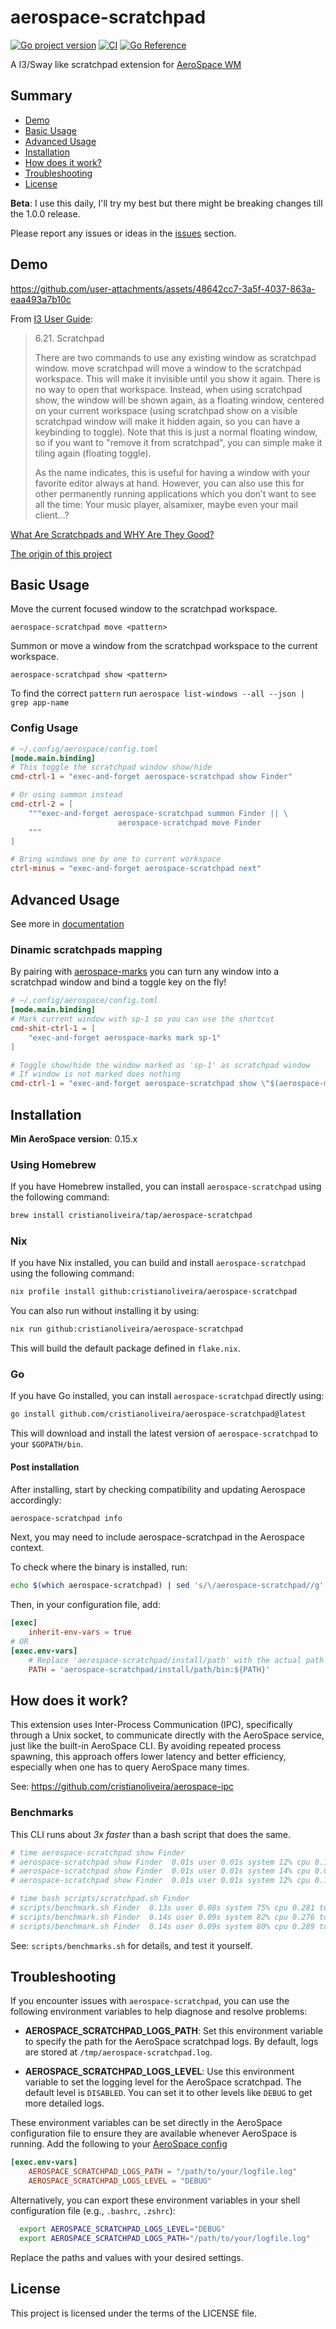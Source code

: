 # aerospace-scratchpad
[![Go project version](https://badge.fury.io/go/github.com%2Fcristianoliveira%2Faerospace-scratchpad.svg)](https://badge.fury.io/go/github.com%2Fcristianoliveira%2Faerospace-scratchpad)
[![CI](https://github.com/cristianoliveira/aerospace-scratchpad/actions/workflows/on-push.yml/badge.svg)](https://github.com/cristianoliveira/aerospace-scratchpad/actions/workflows/on-push.yml)
[![Go Reference](https://pkg.go.dev/badge/github.com/cristianoliveira/aerospace-scratchpad.svg)](https://pkg.go.dev/github.com/cristianoliveira/aerospace-scratchpad)

A I3/Sway like scratchpad extension for [AeroSpace WM](https://github.com/nikitabobko/AeroSpace)

## Summary

- [Demo](#demo)
- [Basic Usage](#basic-usage)
- [Advanced Usage](#advanced-usage)
- [Installation](#installation)
- [How does it work?](#how-does-it-work)
- [Troubleshooting](#troubleshooting)
- [License](#license)

**Beta**: I use this daily, I'll try my best but there might be breaking changes till the 1.0.0 release. 

Please report any issues or ideas in the [issues](https://github.com/cristianoliveira/aerospace-scratchpad/issues) section.

## Demo


https://github.com/user-attachments/assets/48642cc7-3a5f-4037-863a-eaa493a7b10c


From [I3 User Guide](https://i3wm.org/docs/userguide.html#_scratchpad):
> 6.21. Scratchpad
> 
> There are two commands to use any existing window as scratchpad window. move scratchpad will move a window to the scratchpad workspace. This will make it invisible until you show it again. There is no way to open that workspace. Instead, when using scratchpad show, the window will be shown again, as a floating window, centered on your current workspace (using scratchpad show on a visible scratchpad window will make it hidden again, so you can have a keybinding to toggle). Note that this is just a normal floating window, so if you want to "remove it from scratchpad", you can simple make it tiling again (floating toggle).
>
> As the name indicates, this is useful for having a window with your favorite editor always at hand. However, you can also use this for other permanently running applications which you don’t want to see all the time: Your music player, alsamixer, maybe even your mail client…?

[What Are Scratchpads and WHY Are They Good?](https://youtu.be/72ccdlOWe20?si=tyYhdW6_BRJSCSHr)

[The origin of this project](https://github.com/nikitabobko/AeroSpace/issues/272)

## Basic Usage

Move the current focused window to the scratchpad workspace.
```text
aerospace-scratchpad move <pattern>
```
Summon or move a window from the scratchpad workspace to the current workspace.
```text
aerospace-scratchpad show <pattern>
```

To find the correct `pattern` run `aerospace list-windows --all --json | grep app-name`

### Config Usage

```toml
# ~/.config/aerospace/config.toml
[mode.main.binding] 
# This toggle the scratchpad window show/hide
cmd-ctrl-1 = "exec-and-forget aerospace-scratchpad show Finder"

# Or using summon instead
cmd-ctrl-2 = [
    """exec-and-forget aerospace-scratchpad summon Finder || \
                        aerospace-scratchpad move Finder
    """
]

# Bring windows one by one to current workspace
ctrl-minus = "exec-and-forget aerospace-scratchpad next"
```

## Advanced Usage

See more in [documentation](docs/)

### Dinamic scratchpads mapping

By pairing with [aerospace-marks](https://github.com/cristianoliveira/aerospace-marks) you 
can turn any window into a scratchpad window and bind a toggle key on the fly!

```toml
# ~/.config/aerospace/config.toml
[mode.main.binding]
# Mark current window with sp-1 so you can use the shortcut
cmd-shit-ctrl-1 = [
    "exec-and-forget aerospace-marks mark sp-1"
]

# Toggle show/hide the window marked as 'sp-1' as scratchpad window
# If window is not marked does nothing
cmd-ctrl-1 = "exec-and-forget aerospace-scratchpad show \"$(aerospace-marks get sp-1 -a)\""
```

## Installation

**Min AeroSpace version**: 0.15.x

### Using Homebrew

If you have Homebrew installed, you can install `aerospace-scratchpad` using the following command:

```bash
brew install cristianoliveira/tap/aerospace-scratchpad
```

### Nix

If you have Nix installed, you can build and install `aerospace-scratchpad` using the following command:

```bash
nix profile install github:cristianoliveira/aerospace-scratchpad
```

You can also run without installing it by using:

```bash
nix run github:cristianoliveira/aerospace-scratchpad
```

This will build the default package defined in `flake.nix`.

### Go

If you have Go installed, you can install `aerospace-scratchpad` directly using:

```bash
go install github.com/cristianoliveira/aerospace-scratchpad@latest
```

This will download and install the latest version of `aerospace-scratchpad` to your `$GOPATH/bin`.

#### Post installation

After installing, start by checking compatibility and updating Aerospace accordingly:
```bash
aerospace-scratchpad info
```

Next, you may need to include aerospace-scratchpad in the Aerospace context.

To check where the binary is installed, run:
```bash
echo $(which aerospace-scratchpad) | sed 's/\/aerospace-scratchpad//g'
```

Then, in your configuration file, add:
```toml
[exec]
    inherit-env-vars = true
# OR
[exec.env-vars]
    # Replace 'aerospace-scratchpad/install/path' with the actual path from the command above
    PATH = 'aerospace-scratchpad/install/path/bin:${PATH}'
```

## How does it work?

This extension uses Inter-Process Communication (IPC), specifically through a Unix socket, to communicate directly with the AeroSpace service, just like the built-in AeroSpace CLI. By avoiding repeated process spawning, this approach offers lower latency and better efficiency, especially when one has to query AeroSpace many times.

See: https://github.com/cristianoliveira/aerospace-ipc

### Benchmarks

This CLI runs about *3x faster* than a bash script that does the same.

```bash
# time aerospace-scratchpad show Finder
# aerospace-scratchpad show Finder  0.01s user 0.01s system 12% cpu 0.125 total
# aerospace-scratchpad show Finder  0.01s user 0.01s system 14% cpu 0.097 total
# aerospace-scratchpad show Finder  0.01s user 0.01s system 12% cpu 0.140 total

# time bash scripts/scratchpad.sh Finder
# scripts/benchmark.sh Finder  0.13s user 0.08s system 75% cpu 0.281 total
# scripts/benchmark.sh Finder  0.14s user 0.09s system 82% cpu 0.276 total
# scripts/benchmark.sh Finder  0.14s user 0.09s system 80% cpu 0.289 total
```

See: `scripts/benchmarks.sh` for details, and test it yourself.

## Troubleshooting

If you encounter issues with `aerospace-scratchpad`, you can use the following environment variables to help diagnose and resolve problems:

- **AEROSPACE_SCRATCHPAD_LOGS_PATH**: Set this environment variable to specify the path for the AeroSpace scratchpad logs. By default, logs are stored at `/tmp/aerospace-scratchpad.log`.

- **AEROSPACE_SCRATCHPAD_LOGS_LEVEL**: Use this environment variable to set the logging level for the AeroSpace scratchpad. The default level is `DISABLED`. You can set it to other levels like `DEBUG` to get more detailed logs.

These environment variables can be set directly in the AeroSpace configuration file to ensure they are available whenever AeroSpace is running. Add the following to your [AeroSpace config](https://nikitabobko.github.io/AeroSpace/guide#config-location)

```toml
[exec.env-vars]
    AEROSPACE_SCRATCHPAD_LOGS_PATH = "/path/to/your/logfile.log"
    AEROSPACE_SCRATCHPAD_LOGS_LEVEL = "DEBUG"
```

Alternatively, you can export these environment variables in your shell configuration file (e.g., `.bashrc`, `.zshrc`):

```bash
  export AEROSPACE_SCRATCHPAD_LOGS_LEVEL="DEBUG"
  export AEROSPACE_SCRATCHPAD_LOGS_PATH="/path/to/your/logfile.log"
```

Replace the paths and values with your desired settings.

## License

This project is licensed under the terms of the LICENSE file.
